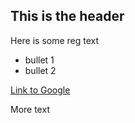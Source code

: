 ## This is the header

Here is some reg text

* bullet 1
* bullet 2

[Link to Google](http://www.google.com)

More text